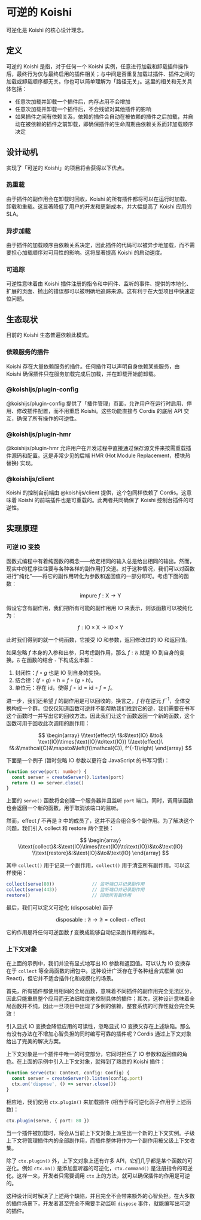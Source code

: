 # 可逆的 Koishi

可逆化是 Koishi 的核心设计理念。

## 定义

可逆的 Koishi 是指，对于任何一个 Koishi 实例，任意进行加载和卸载插件操作后，最终行为仅与最终启用的插件相关；与中间是否重复加载过插件、插件之间的加载或卸载顺序都无关。你也可以简单理解为「路径无关」。这里的相关和无关具体包括：

- 任意次加载并卸载一个插件后，内存占用不会增加
- 任意次加载并卸载一个插件后，不会残留对其他插件的影响
- 如果插件之间有依赖关系，依赖的插件会自动在被依赖的插件之后加载，并自动在被依赖的插件之前卸载，即确保插件的生命周期由依赖关系而非加载顺序决定

## 设计动机

实现了「可逆的 Koishi」的项目将会获得以下优点。

### 热重载

由于插件的副作用会在卸载时回收，Koishi 的所有插件都将可以在运行时加载、卸载和重载。这显著降低了用户的开发和更新成本，并大幅提高了 Koishi 应用的 SLA。

### 异步加载

由于插件的加载顺序由依赖关系决定，因此插件的代码可以被异步地加载，而不需要担心加载顺序对可用性的影响。这将显著提高 Koishi 的启动速度。

### 可追踪

可逆性意味着由 Koishi 插件注册的指令和中间件、监听的事件、提供的本地化、扩展的页面、抛出的错误都可以被明确地追踪来源。这有利于在大型项目中快速定位问题。

## 生态现状

目前的 Koishi 生态普遍依赖此模式。

### 依赖服务的插件

Koishi 存在大量依赖服务的插件。任何插件可以声明自身依赖某些服务，由 Koishi 确保插件只在服务加载完成后加载，并在卸载开始前卸载。

### @koishijs/plugin-config

@koishijs/plugin-config 提供了「插件管理」页面，允许用户在运行时启用、停用、修改插件配置，而不用重启 Koishi。这些功能直接与 Cordis 的底层 API 交互，确保了所有操作的可逆性。

### @koishijs/plugin-hmr

@koishijs/plugin-hmr 允许用户在开发过程中直接通过保存源文件来按需重载插件源码和配置。这是非常少见的后端 HMR (Hot Module Replacement，模块热替换) 实现。

### @koishijs/client

Koishi 的控制台前端由 @koishijs/client 提供，这个包同样依赖了 Cordis。这意味着 Koishi 的前端插件也是可重载的。此两者共同确保了 Koishi 控制台插件的可逆性。

## 实现原理

### 可逆 IO 变换

函数式编程中有着纯函数的概念——给定相同的输入总是给出相同的输出。然而，现实中的程序往往要与各种各样的副作用打交道。对于这种情况，我们可以对函数进行“纯化”——将它的副作用转化为参数和返回值的一部分即可。考虑下面的函数：

$$ \text{impure}\ f: \text{X}\to\text{Y} $$

假设它含有副作用，我们把所有可能的副作用用 IO 来表示，则该函数可以被纯化为：

$$ f: \text{IO}\times\text{X}\to\text{IO}\times\text{Y} $$

此时我们得到的就一个纯函数，它接受 IO 和参数，返回修改过的 IO 和返回值。

如果忽略 $f$ 本身的入参和出参，只考虑副作用，那么 $f: \mathfrak{F}$ 就是 IO 到自身的变换。$\mathfrak{F}$ 在函数的结合 $\circ$ 下构成幺半群：

1. 封闭性：$f\circ g$ 也是 IO 到自身的变换。
2. 结合律：$(f\circ g)\circ h=f\circ (g\circ h)$。
3. 单位元：存在 $\text{id}$，使得 $f\circ\text{id}=\text{id}\circ f=f$。

进一步，我们还希望 $f$ 的副作用是可以回收的。换言之，$f$ 存在逆元 $f^{-1}$，全体变换构成一个群。但仅仅知道函数可逆并不能帮助我们找到它的逆，我们需要在书写这个函数时一并写出它的回收方法。因此我们让这个函数返回一个新的函数，这个函数可用于回收此次调用的副作用：

$$ \begin{array} \\\text{effect}\ f&:&\text{IO}  &\to&    \text{IO}\times(\text{IO}\to\text{IO}) \\\text{effect}\ f&:&\mathcal{C}&\mapsto&\left(f(\mathcal{C}), f^{-1}\right) \end{array} $$

下面是一个例子 (暂时忽略 IO 参数以更符合 JavaScript 的书写习惯)：

```ts
function serve(port: number) {
  const server = createServer().listen(port)
  return () => server.close()
}
```

上面的 `serve()` 函数将会创建一个服务器并且监听 `port` 端口。同时，调用该函数也会返回一个新的函数，用于取消该端口的监听。

然而，$\text{effect}\ f$ 不再是 $\mathfrak{F}$ 中的成员了，这并不适合组合多个副作用。为了解决这个问题，我们引入 $\text{collect}$ 和 $\text{restore}$ 两个变换：

$$ \begin{array} \\\text{collect}&:&\text{IO}\times(\text{IO}\to\text{IO})&\to&\text{IO} \\\text{restore}&:&\text{IO}&\to&\text{IO} \end{array} $$

其中 `collect()` 用于记录一个副作用，`collect()` 用于清空所有副作用。可以这样使用：

```ts
collect(serve(80))              // 监听端口并记录副作用
collect(serve(443))             // 监听端口并记录副作用
restore()                       // 回收所有副作用
```

最后，我们可以定义可逆化 (disposable) 函子

$$ \text{disposable}:\mathfrak{F}\to\mathfrak{F}=\text{collect}\circ\text{effect} $$

它的作用是将任何可逆函数 $f$ 变换成能够自动记录副作用的版本。

### 上下文对象

在上面的示例中，我们并没有显式地写出 IO 参数和返回值。可以认为 IO 变换存在于 `collect` 等全局函数的闭包中。这种设计广泛存在于各种组合式框架 (如 React)，但它并不适合插件化和规模化的场景。

首先，所有插件都使用相同的全局函数，意味着不同插件的副作用完全无法区分，因此只能重启整个应用而无法细粒度地控制具体的插件；其次，这种设计意味着全局函数并不纯，因此一旦项目中出现了多例的依赖，整套系统的可靠性就会完全失效！

引入显式 IO 变换会降低应用的可读性，忽略显式 IO 变换又存在上述缺陷。那么有没有办法在不增加心智负担的同时编写可靠的插件呢？Cordis 通过上下文对象给出了完美的解决方案。

上下文对象是一个插件中唯一的可变部分，它同时担任了 IO 参数和返回值的角色。在上面的示例中引入上下文对象，就得到了熟悉的 Koishi 插件：

```ts
function serve(ctx: Context, config: Config) {
  const server = createServer().listen(config.port)
  ctx.on('dispose', () => server.close())
}
```

相应地，我们使用 `ctx.plugin()` 来加载插件 (相当于将可逆化函子作用于上述函数)：

```ts
ctx.plugin(serve, { port: 80 })
```

当一个插件被加载时，将会从当前上下文对象上派生出一个新的上下文实例。子级上下文将管理插件内的全部副作用，而插件整体将作为一个副作用被父级上下文收集。

除了 `ctx.plugin()` 外，上下文对象上还有许多 API，它们几乎都是某个函数的可逆化。例如 `ctx.on()` 是添加监听器的可逆化，`ctx.command()` 是注册指令的可逆化。这样一来，开发者只需要调用 `ctx` 上的方法，就可以确保插件的作用是可逆的。

这种设计同时解决了上述两个缺陷，并且完全不会带来额外的心智负担。在大多数的插件场景下，开发者甚至完全不需要手动监听 `dispose` 事件，就能编写出可逆的插件。

